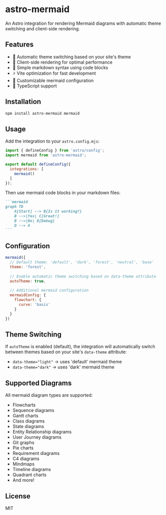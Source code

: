 # astro-mermaid

An Astro integration for rendering Mermaid diagrams with automatic theme switching and client-side rendering.

## Features

- 🎨 Automatic theme switching based on your site's theme
- 🚀 Client-side rendering for optimal performance
- 📝 Simple markdown syntax using code blocks
- ⚡ Vite optimization for fast development
- 🔧 Customizable mermaid configuration
- 🎯 TypeScript support

## Installation

```bash
npm install astro-mermaid mermaid
```

## Usage

Add the integration to your `astro.config.mjs`:

```js
import { defineConfig } from 'astro/config';
import mermaid from 'astro-mermaid';

export default defineConfig({
  integrations: [
    mermaid()
  ]
});
```

Then use mermaid code blocks in your markdown files:

````markdown
```mermaid
graph TD
    A[Start] --> B{Is it working?}
    B -->|Yes| C[Great!]
    B -->|No| D[Debug]
    D --> A
```
````

## Configuration

```js
mermaid({
  // Default theme: 'default', 'dark', 'forest', 'neutral', 'base'
  theme: 'forest',
  
  // Enable automatic theme switching based on data-theme attribute
  autoTheme: true,
  
  // Additional mermaid configuration
  mermaidConfig: {
    flowchart: {
      curve: 'basis'
    }
  }
})
```

## Theme Switching

If `autoTheme` is enabled (default), the integration will automatically switch between themes based on your site's `data-theme` attribute:

- `data-theme="light"` → uses 'default' mermaid theme
- `data-theme="dark"` → uses 'dark' mermaid theme

## Supported Diagrams

All mermaid diagram types are supported:

- Flowcharts
- Sequence diagrams
- Gantt charts
- Class diagrams
- State diagrams
- Entity Relationship diagrams
- User Journey diagrams
- Git graphs
- Pie charts
- Requirement diagrams
- C4 diagrams
- Mindmaps
- Timeline diagrams
- Quadrant charts
- And more!

## License

MIT